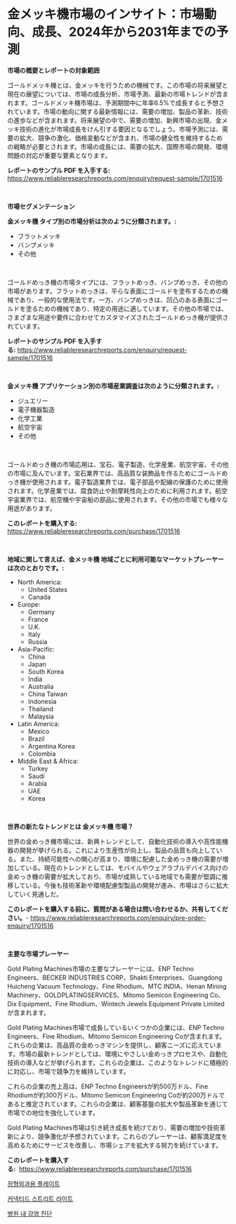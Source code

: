 <p><h1>金メッキ機市場のインサイト：市場動向、成長、2024年から2031年までの予測</h1></p><p><strong>市場の概要とレポートの対象範囲</strong></p>
<p><p>ゴールドメッキ機とは、金メッキを行うための機械です。この市場の将来展望と現在の展望については、市場の成長分析、市場予測、最新の市場トレンドが含まれます。ゴールドメッキ機市場は、予測期間中に年率6.5%で成長すると予想されています。市場の動向に関する最新情報には、需要の増加、製品の革新、技術の進歩などが含まれます。将来展望の中で、需要の増加、新興市場の出現、金メッキ技術の進化が市場成長をけん引する要因となるでしょう。市場予測には、需要の拡大、競争の激化、価格変動などが含まれ、市場の健全性を維持するための戦略が必要とされます。市場の成長には、需要の拡大、国際市場の開発、環境問題の対応が重要な要素となります。</p></p>
<p><strong>レポートのサンプル PDF を入手する:</strong> <a href="https://www.reliableresearchreports.com/enquiry/request-sample/1701516">https://www.reliableresearchreports.com/enquiry/request-sample/1701516</a></p>
<p>&nbsp;</p>
<p><strong>市場セグメンテーション</strong></p>
<p><strong>金メッキ機 タイプ別の市場分析は次のように分類されます。:</strong></p>
<p><ul><li>フラットメッキ</li><li>バンプメッキ</li><li>その他</li></ul></p>
<p>&nbsp;</p>
<p><p>ゴールドめっき機の市場タイプには、フラットめっき、バンプめっき、その他の市場があります。フラットめっきは、平らな表面にゴールドを塗布するための機械であり、一般的な使用法です。一方、バンプめっきは、凹凸のある表面にゴールドを塗るための機械であり、特定の用途に適しています。その他の市場では、さまざまな用途や要件に合わせてカスタマイズされたゴールドめっき機が提供されています。</p></p>
<p><strong>レポートのサンプル PDF を入手する:</strong>&nbsp;<a href="https://www.reliableresearchreports.com/enquiry/request-sample/1701516">https://www.reliableresearchreports.com/enquiry/request-sample/1701516</a></p>
<p>&nbsp;</p>
<p><strong> 金メッキ機 アプリケーション別の市場産業調査は次のように分類されます。:</strong></p>
<p><ul><li>ジュエリー</li><li>電子機器製造</li><li>化学工業</li><li>航空宇宙</li><li>その他</li></ul></p>
<p>&nbsp;</p>
<p><p>ゴールドめっき機の市場応用は、宝石、電子製造、化学産業、航空宇宙、その他の市場に及んでいます。宝石業界では、高品質な装飾品を作るためにゴールドめっき機が使用されます。電子製造業界では、電子部品や配線の保護のために使用されます。化学産業では、腐食防止や耐摩耗性向上のために利用されます。航空宇宙業界では、航空機や宇宙船の部品に使用されます。その他の市場でも様々な用途があります。</p></p>
<p><strong>このレポートを購入する:</strong>&nbsp; <a href="https://www.reliableresearchreports.com/purchase/1701516">https://www.reliableresearchreports.com/purchase/1701516</a></p>
<p>&nbsp;</p>
<p><strong>地域に関して言えば、金メッキ機 地域ごとに利用可能なマーケットプレーヤーは次のとおりです。:</strong></p>
<p><ul>
    <li>
        North America:
        <ul>
            <li>United States</li>
            <li>Canada</li>
        </ul>
    </li>
    <li>
        Europe:
        <ul>
            <li>Germany</li>
            <li>France</li>
            <li>U.K.</li>
            <li>Italy</li>
            <li>Russia</li>
        </ul>
    </li>
    <li>
        Asia-Pacific:
        <ul>
            <li>China</li>
            <li>Japan</li>
            <li>South Korea</li>
            <li>India</li>
            <li>Australia</li>
            <li>China Taiwan</li>
            <li>Indonesia</li>
            <li>Thailand</li>
            <li>Malaysia</li>
        </ul>
    </li>
    <li>
        Latin America:
        <ul>
            <li>Mexico</li>
            <li>Brazil</li>
            <li>Argentina Korea</li>
            <li>Colombia</li>
        </ul>
    </li>
    <li>
        Middle East & Africa:
        <ul>
            <li>Turkey</li>
            <li>Saudi</li>
            <li>Arabia</li>
            <li>UAE</li>
            <li>Korea</li>
        </ul>
    </li>
    </ul></p>
<p>&nbsp;</p>
<p><strong>世界の新たなトレンドとは 金メッキ機 市場？</strong></p>
<p><p>世界の金めっき機市場には、新興トレンドとして、自動化技術の導入や高性能機器の開発が挙げられる。これにより生産性が向上し、製品の品質も向上している。また、持続可能性への関心が高まり、環境に配慮した金めっき機の需要が増加している。現在のトレンドとしては、モバイルやウェアラブルデバイス向けの金めっき機の需要が拡大しており、市場が成熟している地域でも需要が堅調に推移している。今後も技術革新や環境配慮型製品の開発が進み、市場はさらに拡大していく見通しだ。</p></p>
<p><strong>このレポートを購入する前に、質問がある場合は問い合わせるか、共有してください。</strong>- <a href="https://www.reliableresearchreports.com/enquiry/pre-order-enquiry/1701516">https://www.reliableresearchreports.com/enquiry/pre-order-enquiry/1701516</a></p>
<p>&nbsp;</p>
<p><strong>主要な市場プレーヤー</strong></p>
<p><p>Gold Plating Machines市場の主要なプレーヤーには、ENP Techno Engineers、BECKER INDUSTRIES CORP、Shakti Enterprises、Guangdong Huicheng Vacuum Technology、Fine Rhodium、MTC INDIA、Henan Mining Machinery、GOLDPLATINGSERVICES、Mitomo Semicon Engineering Co、Dix Equipment、Fine Rhodium、Wintech Jewels Equipment Private Limitedが含まれます。</p><p>Gold Plating Machines市場で成長しているいくつかの企業には、ENP Techno Engineers、Fine Rhodium、Mitomo Semicon Engineering Coが含まれます。これらの企業は、高品質の金めっきマシンを提供し、顧客ニーズに応えています。市場の最新トレンドとしては、環境にやさしい金めっきプロセスや、自動化技術の導入などが挙げられます。これらの企業は、このようなトレンドに積極的に対応し、市場で競争力を維持しています。</p><p>これらの企業の売上高は、ENP Techno Engineersが約500万ドル、Fine Rhodiumが約300万ドル、Mitomo Semicon Engineering Coが約200万ドルであると推定されています。これらの企業は、顧客基盤の拡大や製品革新を通じて市場での地位を強化しています。</p><p>Gold Plating Machines市場は引き続き成長を続けており、需要の増加や技術革新により、競争激化が予想されています。これらのプレーヤーは、顧客満足度を高めるためにサービスを改善し、市場シェアを拡大する努力を続けています。</p></p>
<p><strong>このレポートを購入する:</strong>&nbsp;&nbsp;<a href="https://www.reliableresearchreports.com/purchase/1701516">https://www.reliableresearchreports.com/purchase/1701516</a></p>
<p><p><a href="https://github.com/crfsywufhm81415/Market-Research-Report-List-1/blob/main/86090256555.md">정형외과용 플레이트</a></p><p><a href="https://github.com/iansanftyord09878/Market-Research-Report-List-1/blob/main/57812456554.md">커넥티드 스트리트 라이트</a></p><p><a href="https://github.com/vs10l4sfg5c/Market-Research-Report-List-1/blob/main/34673186556.md">병원 내 감염 진단</a></p></p>